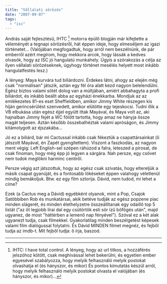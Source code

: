 ```yaml
---
title: "Vállalati sörözés"
date: "2007-09-07"
tags: 
  - "isc"
---
```


András saját fejlesztésű, IHTC [^1] motorra épülő blogján már kifejtette a véleményét a tegnapi sörözésről, hát éppen ideje, hogy elmeséljem az igazi történetet... (Valójában megfogadtuk, hogy arról nem beszélnünk, de pár emberről azért megírom, hogy mekkora arcok, hogy lássák a kedves olvasók, hogy az ISC jó hangulatú munkahely. Úgyis a szórakozás a célja az ilyen vállalati sörözéseknek, úgyhogy történet mesélés helyett most inkább hangulatfestés lesz.)

A lényeg: Maya kurvára tud biliárdozni. Érdekes látni, ahogy az elején még csak "normálisan" játszik, aztán egy fél óra alatt kezd nagyon belelendülni. Egész biztos valami sötét dolog van a múltjában, amiért abbahagyta a profi biliárdot, és inkább beállt abba az egyházi énekkarba. Mondjuk az az emlékezetes 81-es eset Sheffieldben, amikor Jimmy White részegen kis híján gerincsérülést szenvedett, amikor elütötte egy tejeskocsi. Tudni illik a VB elbukása után egész éjjel együtt ittak Mayával, és Maya volt az, aki hajnalban Jimmy fejét a WC fölött tartotta, hogy amaz ne hányja össze magát teljesen. Aztán később összebalhéztak valami apróságon, és Jimmy kitámolygott az éjszakába...

Jó ez a biliárd, bár mi Cactussal inkább csak fékeztük a csapattársainkat (ő játszott Mayával, én Zapét gyengítettem). Viszont a faszkodás, az nagyon ment végig: Left English-sel szépen ráhúzod a falra, leteszed a pirosat, de csak finoman, hogy még épp jó legyen a sárgára. Nah persze, egy csövet nem tudok meglökni harminc centiről.

Persze végig azt játszottuk, hogy az egész csak szívatás, hogy eltereljük a másik csapat gyanúját, és a fontosabb lökéseket éppen valahogy véletlenül mindig bemákoljuk. Btw. ez egy film sztorija. Dávid, nem tudod, mi lehet a címe?

Ezek (a Cactus meg a Dávid) egyébként olyanok, mint a Pop, Csajok Satöbbiben Rob és munkatársai, akik betéve tudják az egész popzene piac minden slágerét, és minden élethelyzetre összeállítanak egy odaillő top 5 listát ("az öt legjobb lírai dal egy csütörtök esti sör ízű böfögés után", majd ugyanez, de most "háttérben a lemenő nap fényével"). Szóval ez a két alak ugyanezt tudja, csak filmekkel. Gyakorlatilag minden beszélgetést képesek valami film dialógussal folytatni. És Dávid MINDEN filmet megnéz, és fejből tudja az imdb-t. Mit fejből tudja: ő írja, baszod.

* * *

[^1]: IHTC: I have total control. A lényeg, hogy az url titkos, a hozzáférés jelszóhoz kötött, csak meghívással lehet bekerülni, és egyetlen ember egyesével szabályozza, hogy melyik felhasználó melyik postokat olvashatja el (és hányszor, és mikor) És pontos kimutatás készül arról, hogy melyik felhasználó melyik postokat olvasta el valójában (és hányszor, és mikor)...
